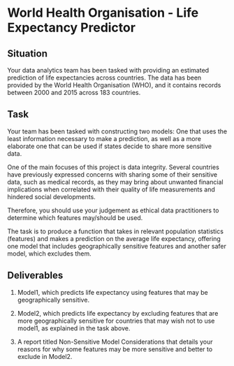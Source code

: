 # World Health Organisation - Life Expectancy Predictor

## Situation

Your data analytics team has been tasked with providing an estimated prediction of life expectancies across countries.
The data has been provided by the World Health Organisation (WHO), and it contains records between 2000 and 2015 across 183 countries. 

## Task

Your team has been tasked with constructing two models: One that uses the least information necessary to make a prediction, as well as a more elaborate one that can be used if states decide to share more sensitive data.

One of the main focuses of this project is data integrity. Several countries have previously expressed concerns with sharing some of their sensitive data, such as medical records, as they may bring about unwanted financial implications when correlated with their quality of life measurements and hindered social developments. 

Therefore, you should use your judgement as ethical data practitioners to determine which features may/should be used.

The task is to produce a function that takes in relevant population statistics (features) and makes a prediction on the average life expectancy, offering one model that includes geographically sensitive features and another safer model, which excludes them. 

## Deliverables

1. Model1, which predicts life expectancy using features that may be geographically sensitive.

2. Model2, which predicts life expectancy by excluding features that are more geographically sensitive for countries that may wish not to use model1, as explained in the task above.

3. A report titled Non-Sensitive Model Considerations that details your reasons for why some features may be more sensitive and better to exclude in Model2.
